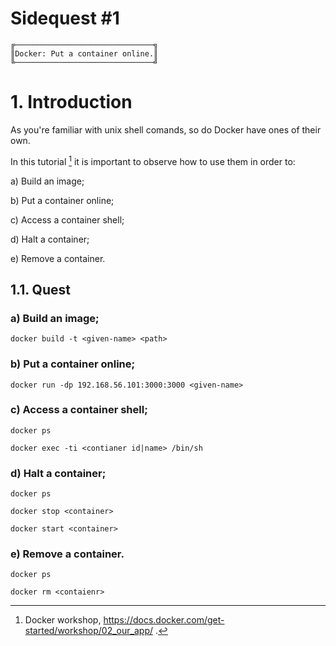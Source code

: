 # Sidequest #1

```
╔───────────────────────────────╗
║Docker: Put a container online.║
╚───────────────────────────────╝
```

# 1. Introduction
As you're familiar with unix shell comands, so do Docker have ones of their own.

In this tutorial [^1] it is important to observe how to use them in order to:

a) Build an image;

b) Put a container online;

c) Access a container shell;

d) Halt a container;

e) Remove a container.

## 1.1. Quest
### a) Build an image;
```
docker build -t <given-name> <path>
```

### b) Put a container online;
```
docker run -dp 192.168.56.101:3000:3000 <given-name>
```

### c) Access a container shell;
```
docker ps

docker exec -ti <contianer id|name> /bin/sh
```

### d) Halt a container;
```
docker ps

docker stop <container>

docker start <container>
```

### e) Remove a container.
```
docker ps

docker rm <contaienr>
```


<!-- References -->
[^1]: Docker workshop, https://docs.docker.com/get-started/workshop/02_our_app/ .
